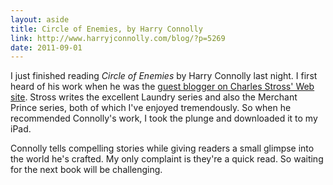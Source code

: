 ```yaml
--- 
layout: aside
title: Circle of Enemies, by Harry Connolly
link: http://www.harryjconnolly.com/blog/?p=5269
date: 2011-09-01
---
```


I just finished reading _Circle of Enemies_ by Harry Connolly last night. I first heard of his work when he was the [guest blogger on Charles Stross' Web site](http://www.antipope.org/charlie/blog-static/2011/02/introducing-harry-connolly.html). Stross writes the excellent Laundry series and also the Merchant Prince series, both of which I've enjoyed tremendously. So when he recommended Connolly's work, I took the plunge and downloaded it to my iPad.

Connolly tells compelling stories while giving readers a small glimpse into the world he's crafted. My only complaint is they're a quick read. So waiting for the next book will be challenging.
